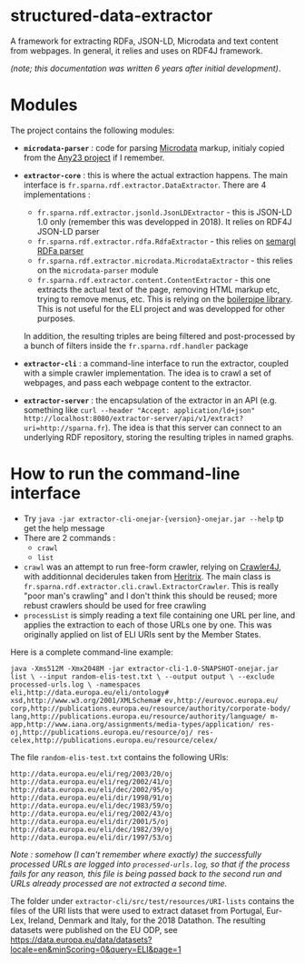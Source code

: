 # structured-data-extractor

A framework for extracting RDFa, JSON-LD, Microdata and text content from webpages. In general, it relies and uses on RDF4J framework.


_(note; this documentation was written 6 years after initial development)_.

# Modules

The project contains the following modules:

- **`microdata-parser`** : code for parsing [Microdata](https://developer.mozilla.org/fr/docs/Web/HTML/Microdata) markup, initialy copied from the [Any23 project](https://any23.apache.org/) if I remember.
- **`extractor-core`** : this is where the actual extraction happens. The main interface is `fr.sparna.rdf.extractor.DataExtractor`. There are 4 implementations :
  - `fr.sparna.rdf.extractor.jsonld.JsonLDExtractor` - this is JSON-LD 1.0 only (remember this was developped in 2018). It relies on RDF4J JSON-LD parser
  - `fr.sparna.rdf.extractor.rdfa.RdfaExtractor` - this relies on [semargl RDFa parser](https://github.com/semarglproject/semargl)
  - `fr.sparna.rdf.extractor.microdata.MicrodataExtractor` - this relies on the `microdata-parser` module
  - `fr.sparna.rdf.extractor.content.ContentExtractor` - this one extracts the actual text of the page, removing HTML markup etc, trying to remove menus, etc. This is relying on the [boilerpipe library](https://boilerpipe-web.appspot.com/). This is not useful for the ELI project and was developped for other purposes.

  In addition, the resulting triples are being filtered and post-processed by a bunch of filters inside the `fr.sparna.rdf.handler` package
- **`extractor-cli`** : a command-line interface to run the extractor, coupled with a simple crawler implementation. The idea is to crawl a set of webpages, and pass each webpage content to the extractor.
- **`extractor-server`** : the encapsulation of the extractor in an API (e.g. something like `curl --header "Accept: application/ld+json" http://localhost:8080/extractor-server/api/v1/extract?uri=http://sparna.fr`). The idea is that this server can connect to an underlying RDF repository, storing the resulting triples in named graphs.

# How to run the command-line interface

- Try `java -jar extractor-cli-onejar-{version}-onejar.jar --help` tp get the help message
- There are 2 commands :
	- `crawl`
	- `list`
- `crawl` was an attempt to run free-form crawler, relying on [Crawler4J](https://github.com/yasserg/crawler4j), with additionnal deciderules taken from [Heritrix](http://crawler.archive.org/index.html). The main class is `fr.sparna.rdf.extractor.cli.crawl.ExtractorCrawler`. This is really "poor man's crawling" and I don't think this should be reused; more rebust crawlers should be used for free crawling
- `processList` is simply reading a text file containing one URL per line, and applies the extraction to each of those URLs one by one. This was originally applied on list of ELI URIs sent by the Member States.

Here is a complete command-line example:

`java -Xms512M -Xmx2048M -jar extractor-cli-1.0-SNAPSHOT-onejar.jar list \
--input random-elis-test.txt \
--output output \
--exclude processed-urls.log \
-namespaces eli,http://data.europa.eu/eli/ontology# xsd,http://www.w3.org/2001/XMLSchema# ev,http://eurovoc.europa.eu/ corp,http://publications.europa.eu/resource/authority/corporate-body/ lang,http://publications.europa.eu/resource/authority/language/ m-app,http://www.iana.org/assignments/media-types/application/ res-oj,http://publications.europa.eu/resource/oj/ res-celex,http://publications.europa.eu/resource/celex/`

The file `random-elis-test.txt` contains the following URIs:

```
http://data.europa.eu/eli/reg/2003/20/oj
http://data.europa.eu/eli/reg/2002/41/oj
http://data.europa.eu/eli/dec/2002/95/oj
http://data.europa.eu/eli/dir/1998/91/oj
http://data.europa.eu/eli/dec/1983/59/oj
http://data.europa.eu/eli/reg/2002/43/oj
http://data.europa.eu/eli/dir/2001/5/oj
http://data.europa.eu/eli/dec/1982/39/oj
http://data.europa.eu/eli/dir/1997/53/oj
```

_Note : somehow (I can't remember where exactly) the successfully processed URLs are logged into `processed-urls.log`, so that if the process fails for any reason, this file is being passed back to the second run and URLs already processed are not extracted a second time._

The folder under `extractor-cli/src/test/resources/URI-lists` contains the files of the URI lists that were used to extract dataset from Portugal, Eur-Lex, Ireland, Denmark and Italy, for the 2018 Datathon. The resulting datasets were published on the EU ODP, see https://data.europa.eu/data/datasets?locale=en&minScoring=0&query=ELI&page=1